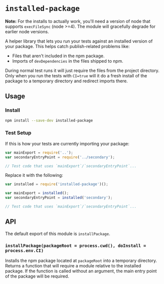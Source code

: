 # `installed-package`

**Note:** For the installs to actually work, you'll need a version of node that supports `execFileSync` (node >=4).
The module will gracefully degrade for earlier node versions.

A helper library that lets you run your tests against an installed version of your package.
This helps catch publish-related problems like:

* Files that aren't included in the npm package.
* Imports of `devDependencies` in the files shipped to npm.

During normal test runs it will just require the files from the project directory.
Only when you run the tests with `CI=true` will it do a fresh install of the package to a temporary directory and redirect imports there.

## Usage

### Install

```bash
npm install --save-dev installed-package
```

### Test Setup

If this is how your tests are currently importing your package:

```js
var mainExport = require('..');
var secondaryEntryPoint = require('../secondary');

// Test code that uses `mainExport`/`secondaryEntryPoint`...
```

Replace it with the following:

```js
var installed = require('installed-package')();

var mainExport = installed();
var secondaryEntryPoint = installed('secondary');

// Test code that uses `mainExport`/`secondaryEntryPoint`...
```

## API

The default export of this module is `installPackage`.

### `installPackage(packageRoot = process.cwd(), doInstall = process.env.CI)`

Installs the npm package located at `packageRoot` into a temporary directory.
Returns a function that will require a module relative to the installed package.
If the function is called without an argument, the main entry point of the package will be required.
